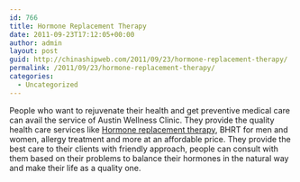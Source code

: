 ```yaml
---
id: 766
title: Hormone Replacement Therapy
date: 2011-09-23T17:12:05+00:00
author: admin
layout: post
guid: http://chinashipweb.com/2011/09/23/hormone-replacement-therapy/
permalink: /2011/09/23/hormone-replacement-therapy/
categories:
  - Uncategorized
---
```

People who want to rejuvenate their health and get preventive medical care can avail the service of Austin Wellness Clinic. They provide the quality health care services like [Hormone replacement therapy](http://www.austinwellnessclinic.com/services/bioidentical-hormone-therapy.html), BHRT for men and women, allergy treatment and more at an affordable price. They provide the best care to their clients with friendly approach, people can consult with them based on their problems to balance their hormones in the natural way and make their life as a quality one.

<div class="zemanta-pixie">
  <img class="zemanta-pixie-img" alt="" src="http://img.zemanta.com/pixy.gif?x-id=8461a4bf-524d-822f-895a-b6d26917f6d8" />
</div>